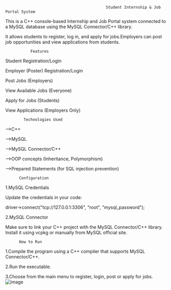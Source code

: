                                                 Student Internship & Job Portal System


This is a C++ console-based Internship and Job Portal system connected to a MySQL database using the MySQL Connector/C++ library.

It allows students to register, log in, and apply for jobs.Employers can post job opportunities and view applications from students.


               Features
 
 Student Registration/Login
 
 Employer (Poster) Registration/Login
 
 Post Jobs (Employers)
 
 View Available Jobs (Everyone)
 
 Apply for Jobs (Students)
 
 View Applications (Employers Only)
 

            Technologies Used
 
-->C++

-->MySQL

-->MySQL Connector/C++

-->OOP concepts (Inheritance, Polymorphism)

-->Prepared Statements (for SQL injection prevention)

          Configuration

1.MySQL Credentials

Update the credentials in your code:

driver->connect("tcp://127.0.0.1:3306", "root", "mysql_password");

2.MySQL Connector

Make sure to link your C++ project with the MySQL Connector/C++ library. Install it using vcpkg or manually from MySQL official site.


          How to Run

1.Compile the program using a C++ compiler that supports MySQL Connector/C++.


2.Run the executable.


3.Choose from the main menu to register, login, post or apply for jobs.
![image](https://github.com/user-attachments/assets/1b267d4f-0704-4728-bead-27800415d1ba)






